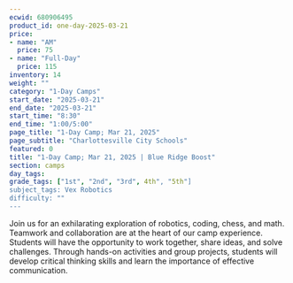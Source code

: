 ```yaml
---
ecwid: 680906495
product_id: one-day-2025-03-21
price:
- name: "AM"
  price: 75
- name: "Full-Day"
  price: 115
inventory: 14
weight: ""
category: "1-Day Camps"
start_date: "2025-03-21"
end_date: "2025-03-21"
start_time: "8:30"
end_time: "1:00/5:00"
page_title: "1-Day Camp; Mar 21, 2025"
page_subtitle: "Charlottesville City Schools"
featured: 0
title: "1-Day Camp; Mar 21, 2025 | Blue Ridge Boost"
section: camps
day_tags: 
grade_tags: ["1st", "2nd", "3rd", 4th", "5th"]
subject_tags: Vex Robotics
difficulty: ""
---
```

Join us for an exhilarating exploration of robotics, coding, chess, and math. Teamwork and collaboration are at the heart of our camp experience. Students will have the opportunity to work together, share ideas, and solve challenges. Through hands-on activities and group projects, students will develop critical thinking skills and learn the importance of effective communication.
